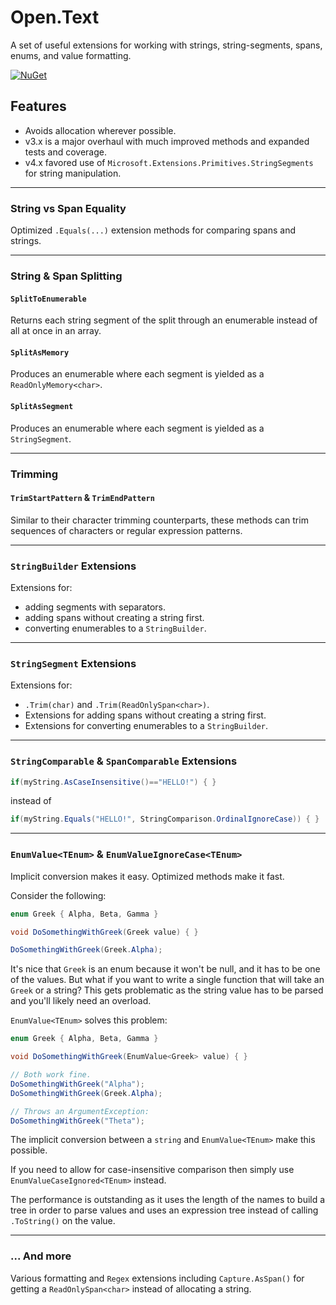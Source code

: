 # Open.Text

A set of useful extensions for working with strings, string-segments, spans, enums, and value formatting.

[![NuGet](https://img.shields.io/nuget/v/Open.Text.svg)](https://www.nuget.org/packages/Open.Text/)

## Features

* Avoids allocation wherever possible.
* v3.x is a major overhaul with much improved methods and expanded tests and coverage.
* v4.x favored use of `Microsoft.Extensions.Primitives.StringSegments` for string manipulation.

---

### String vs Span Equality

Optimized `.Equals(...)` extension methods for comparing spans and strings.

---

### String & Span Splitting

#### `SplitToEnumerable`

Returns each string segment of the split through an enumerable instead of all at once in an array.

#### `SplitAsMemory`

Produces an enumerable where each segment is yielded as a `ReadOnlyMemory<char>`.

#### `SplitAsSegment`

Produces an enumerable where each segment is yielded as a `StringSegment`.


---

### Trimming

#### `TrimStartPattern` & `TrimEndPattern`

Similar to their character trimming counterparts, these methods can trim sequences of characters or regular expression patterns.

---

### `StringBuilder` Extensions

Extensions for:

* adding segments with separators.
* adding spans without creating a string first.
* converting enumerables to a `StringBuilder`.

---
### `StringSegment` Extensions

Extensions for:

* `.Trim(char)` and `.Trim(ReadOnlySpan<char>)`.
* Extensions for adding spans without creating a string first.
* Extensions for converting enumerables to a `StringBuilder`.

---

### `StringComparable` & `SpanComparable` Extensions

```cs
if(myString.AsCaseInsensitive()=="HELLO!") { }
```

instead of

```cs
if(myString.Equals("HELLO!", StringComparison.OrdinalIgnoreCase)) { }
```
---

### `EnumValue<TEnum>` & `EnumValueIgnoreCase<TEnum>`

Implicit conversion makes it easy.  Optimized methods make it fast.

Consider the following:

```cs
enum Greek { Alpha, Beta, Gamma }

void DoSomethingWithGreek(Greek value) { }

DoSomethingWithGreek(Greek.Alpha);
```

It's nice that `Greek` is an enum because it won't be null, and it has to be one of the values.
But what if you want to write a single function that will take an `Greek` or a string?
This gets problematic as the string value has to be parsed and you'll likely need an overload.

`EnumValue<TEnum>` solves this problem:

```cs
enum Greek { Alpha, Beta, Gamma }

void DoSomethingWithGreek(EnumValue<Greek> value) { }

// Both work fine.
DoSomethingWithGreek("Alpha");
DoSomethingWithGreek(Greek.Alpha);

// Throws an ArgumentException:
DoSomethingWithGreek("Theta");
```

The implicit conversion between a `string` and `EnumValue<TEnum>` make this possible.

If you need to allow for case-insensitive comparison then simply use `EnumValueCaseIgnored<TEnum>` instead.

The performance is outstanding as it uses the length of the names to build a tree in order to parse values and uses an expression tree instead of calling `.ToString()` on the value.

---

### ... And more

Various formatting and `Regex` extensions including `Capture.AsSpan()` for getting a `ReadOnlySpan<char>` instead of allocating a string.

